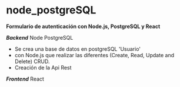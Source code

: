 # node_postgreSQL

**Formulario de autenticación con Node.js,  PostgreSQL y React**


***Backend*** Node PostgreSQL
- Se crea una base de datos en postgreSQL 'Usuario'
- con Node.js que realizar las diferentes  (Create, Read, Update and Delete) CRUD.
- Creación de la Api Rest 

***Frontend***
React 

